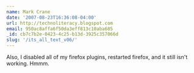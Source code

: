 ```yaml
---
name: Mark Crane
date: '2007-08-23T16:36:08-04:00'
url: http://technoliteracy.blogspot.com
email: 950ac8affa6f50da3eff813c10aba685
_id: cb7c7b2e-0423-4c25-b13d-3925c357066d
slug: '/its_all_text_v06/'
---
```


Also, I disabled all of my firefox plugins, restarted firefox, and it still
isn't working. Hmmm.
